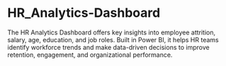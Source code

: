 # HR_Analytics-Dashboard
The HR Analytics Dashboard offers key insights into employee attrition, salary, age, education, and job roles. Built in Power BI, it helps HR teams identify workforce trends and make data-driven decisions to improve retention, engagement, and organizational performance.
